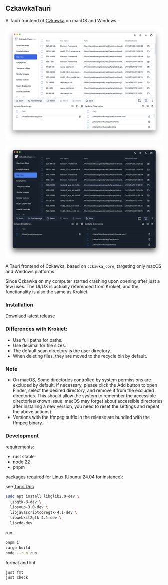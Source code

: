 ## CzkawkaTauri

A Tauri frontend of [Czkawka](https://github.com/qarmin/czkawka) on macOS and Windows.

![app light mode](./screenshots/1.png)

![app dark mode](./screenshots/2.png)

A Tauri frontend of Czkawka, based on `czkawka_core`, targeting only macOS and Windows platforms.

Since Czkawka on my computer started crashing upon opening after just a few uses. The UI/UX is actually referenced from Krokiet, and the functionality is also the same as Krokiet.

### Installation

[Downlaod latest release](https://github.com/shixinhuang99/czkawka-tauri/releases)

### Differences with Krokiet:

- Use full paths for paths.
- Use decimal for file sizes.
- The default scan directory is the user directory.
- When deleting files, they are moved to the recycle bin by default.

### Note

- On macOS, Some directories controlled by system permissions are excluded by default. If necessary, please click the Add button to open Finder, select the desired directory, and remove it from the excluded directories. This should allow the system to remember the accessible directories(known issue: macOS may forget about accessible directories after installing a new version, you need to reset the settings and repeat the above actions).
- Versions with the ffmpeg suffix in the release are bundled with the ffmpeg binary.

### Development

requirements:

- rust stable
- node 22
- pnpm

packages required for Linux (Ubuntu 24.04 for instance):

see [Tauri Doc](https://tauri.app/start/prerequisites/#linux)

```sh
sudo apt install libglib2.0-dev \
  libgtk-3-dev \
  libsoup-3.0-dev \
  libjavascriptcoregtk-4.1-dev \
  libwebkit2gtk-4.1-dev \
  libxdo-dev
```

run:

```sh
pnpm i
cargo build
node --run run
```

format and lint

```sh
just fmt
just check
```
